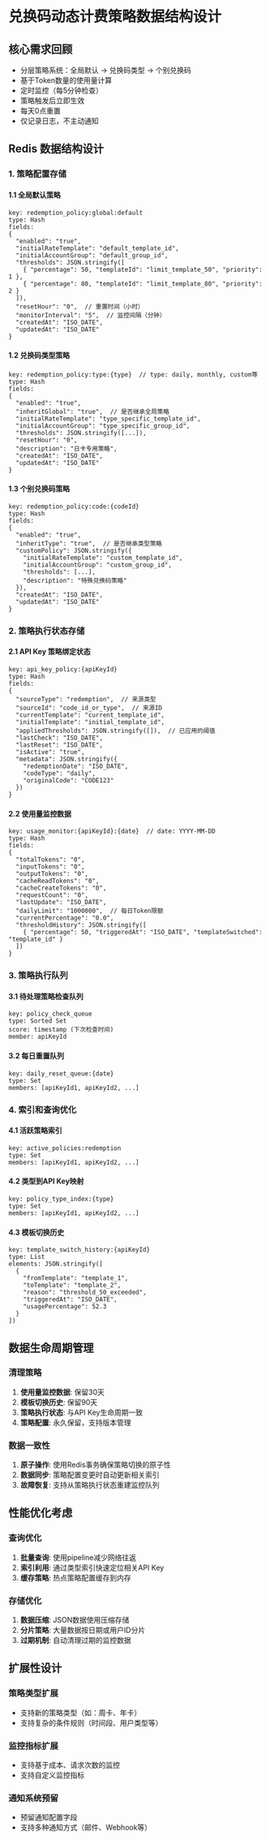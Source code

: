 # 兑换码动态计费策略数据结构设计

## 核心需求回顾
- 分层策略系统：全局默认 → 兑换码类型 → 个别兑换码
- 基于Token数量的使用量计算
- 定时监控（每5分钟检查）
- 策略触发后立即生效
- 每天0点重置
- 仅记录日志，不主动通知

## Redis 数据结构设计

### 1. 策略配置存储

#### 1.1 全局默认策略
```
key: redemption_policy:global:default
type: Hash
fields:
{
  "enabled": "true",
  "initialRateTemplate": "default_template_id",
  "initialAccountGroup": "default_group_id",
  "thresholds": JSON.stringify([
    { "percentage": 50, "templateId": "limit_template_50", "priority": 1 },
    { "percentage": 80, "templateId": "limit_template_80", "priority": 2 }
  ]),
  "resetHour": "0",  // 重置时间（小时）
  "monitorInterval": "5",  // 监控间隔（分钟）
  "createdAt": "ISO_DATE",
  "updatedAt": "ISO_DATE"
}
```

#### 1.2 兑换码类型策略
```
key: redemption_policy:type:{type}  // type: daily, monthly, custom等
type: Hash
fields:
{
  "enabled": "true",
  "inheritGlobal": "true",  // 是否继承全局策略
  "initialRateTemplate": "type_specific_template_id",
  "initialAccountGroup": "type_specific_group_id",
  "thresholds": JSON.stringify([...]),
  "resetHour": "0",
  "description": "日卡专用策略",
  "createdAt": "ISO_DATE",
  "updatedAt": "ISO_DATE"
}
```

#### 1.3 个别兑换码策略
```
key: redemption_policy:code:{codeId}
type: Hash
fields:
{
  "enabled": "true",
  "inheritType": "true",  // 是否继承类型策略
  "customPolicy": JSON.stringify({
    "initialRateTemplate": "custom_template_id",
    "initialAccountGroup": "custom_group_id",
    "thresholds": [...],
    "description": "特殊兑换码策略"
  }),
  "createdAt": "ISO_DATE",
  "updatedAt": "ISO_DATE"
}
```

### 2. 策略执行状态存储

#### 2.1 API Key 策略绑定状态
```
key: api_key_policy:{apiKeyId}
type: Hash
fields:
{
  "sourceType": "redemption",  // 来源类型
  "sourceId": "code_id_or_type",  // 来源ID
  "currentTemplate": "current_template_id",
  "initialTemplate": "initial_template_id",
  "appliedThresholds": JSON.stringify([]),  // 已应用的阈值
  "lastCheck": "ISO_DATE",
  "lastReset": "ISO_DATE",
  "isActive": "true",
  "metadata": JSON.stringify({
    "redemptionDate": "ISO_DATE",
    "codeType": "daily",
    "originalCode": "CODE123"
  })
}
```

#### 2.2 使用量监控数据
```
key: usage_monitor:{apiKeyId}:{date}  // date: YYYY-MM-DD
type: Hash
fields:
{
  "totalTokens": "0",
  "inputTokens": "0",
  "outputTokens": "0",
  "cacheReadTokens": "0",
  "cacheCreateTokens": "0",
  "requestCount": "0",
  "lastUpdate": "ISO_DATE",
  "dailyLimit": "1000000",  // 每日Token限额
  "currentPercentage": "0.0",
  "thresholdHistory": JSON.stringify([
    { "percentage": 50, "triggeredAt": "ISO_DATE", "templateSwitched": "template_id" }
  ])
}
```

### 3. 策略执行队列

#### 3.1 待处理策略检查队列
```
key: policy_check_queue
type: Sorted Set
score: timestamp (下次检查时间)
member: apiKeyId
```

#### 3.2 每日重置队列
```
key: daily_reset_queue:{date}
type: Set
members: [apiKeyId1, apiKeyId2, ...]
```

### 4. 索引和查询优化

#### 4.1 活跃策略索引
```
key: active_policies:redemption
type: Set
members: [apiKeyId1, apiKeyId2, ...]
```

#### 4.2 类型到API Key映射
```
key: policy_type_index:{type}
type: Set
members: [apiKeyId1, apiKeyId2, ...]
```

#### 4.3 模板切换历史
```
key: template_switch_history:{apiKeyId}
type: List
elements: JSON.stringify([
  {
    "fromTemplate": "template_1",
    "toTemplate": "template_2",
    "reason": "threshold_50_exceeded",
    "triggeredAt": "ISO_DATE",
    "usagePercentage": 52.3
  }
])
```

## 数据生命周期管理

### 清理策略
1. **使用量监控数据**: 保留30天
2. **模板切换历史**: 保留90天  
3. **策略执行状态**: 与API Key生命周期一致
4. **策略配置**: 永久保留，支持版本管理

### 数据一致性
1. **原子操作**: 使用Redis事务确保策略切换的原子性
2. **数据同步**: 策略配置变更时自动更新相关索引
3. **故障恢复**: 支持从策略执行状态重建监控队列

## 性能优化考虑

### 查询优化
1. **批量查询**: 使用pipeline减少网络往返
2. **索引利用**: 通过类型索引快速定位相关API Key
3. **缓存策略**: 热点策略配置缓存到内存

### 存储优化
1. **数据压缩**: JSON数据使用压缩存储
2. **分片策略**: 大量数据按日期或用户ID分片
3. **过期机制**: 自动清理过期的监控数据

## 扩展性设计

### 策略类型扩展
- 支持新的策略类型（如：周卡、年卡）
- 支持复杂的条件规则（时间段、用户类型等）

### 监控指标扩展
- 支持基于成本、请求次数的监控
- 支持自定义监控指标

### 通知系统预留
- 预留通知配置字段
- 支持多种通知方式（邮件、Webhook等）